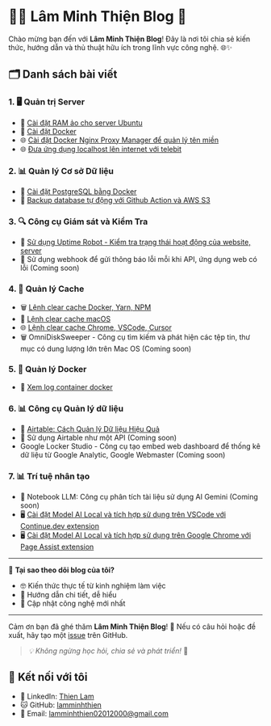 # 👨‍💻 Lâm Minh Thiện Blog 🚀

Chào mừng bạn đến với **Lâm Minh Thiện Blog**! Đây là nơi tôi chia sẻ kiến thức, hướng dẫn và thủ thuật hữu ích trong lĩnh vực công nghệ. 🌐✨

## 🗂️ Danh sách bài viết

### 1. 🖥️ **Quản trị Server**
- 🔧 [Cài đặt RAM ảo cho server Ubuntu](./cai-dat-ram-ao-cho-server-ubuntu.md)
- 🐳 [Cài đặt Docker](./cai-dat-docker.md)
- 🌐 [Cài đặt Docker Nginx Proxy Manager để quản lý tên miền](./cai-dat-docker-nginx-proxy-manager.md)
- 🌐 [Đưa ứng dụng localhost lên internet với telebit](./telebit.md)

### 2. 📊 **Quản lý Cơ sở Dữ liệu**
- 🐘 [Cài đặt PostgreSQL bằng Docker](./cai-dat-database-postgresql-qua-docker.md)
- 💾 [Backup database tự động với Github Action và AWS S3](./tu-dong-backup-database-voi-github-action-va-amazon-s3.md)

### 3. 🔍 **Công cụ Giám sát và Kiểm Tra**
- 📡 [Sử dụng Uptime Robot - Kiểm tra trạng thái hoạt động của website, server](./uptime-robot.md)
- 📡 Sử dụng webhook để gửi thông báo lỗi mỗi khi API, ứng dụng web có lỗi (Coming soon)

### 4. 🧹 **Quản lý Cache**
- 🗑️ [Lệnh clear cache Docker, Yarn, NPM](./lenh-clear-cache-docker-yarn-npm.md)
- 🍎 [Lệnh clear cache macOS](./lenh-clear-cache-macos.md)
- 🌐 [Lệnh clear cache Chrome, VSCode, Cursor](./lenh-clear-cache-chrome-vscode-cursor.md)
- 🗑️ OmniDiskSweeper - Công cụ tìm kiếm và phát hiện các tệp tin, thư mục có dung lượng lớn trên Mac OS (Coming soon)

### 5. 🐳 **Quản lý Docker**
- 📝 [Xem log container docker](./log-container-docker.md)

### 6. 📊 **Công cụ Quản lý dữ liệu**
- 📑 [Airtable: Cách Quản lý Dữ liệu Hiệu Quả](./airtable-blog.md)
- 📑 Sử dụng Airtable như một API (Coming soon)
- Google Locker Studio - Công cụ tạo embed web dashboard để thống kê dữ liệu từ Google Analytic, Google Webmaster (Coming soon)

### 7. 📊 **Trí tuệ nhân tạo**
- 📑 Notebook LLM: Công cụ phân tích tài liệu sử dụng AI Gemini (Coming soon)
- 🖥️ [Cài đặt Model AI Local và tích hợp sử dụng trên VSCode với Continue.dev extension](./ollama-continue.dev-vscode.md)
- 🖥️ [Cài đặt Model AI Local và tích hợp sử dụng trên Google Chrome với Page Assist extension](./ollama-with-google-chrome.md)

---

🌈 **Tại sao theo dõi blog của tôi?**
- 🤓 Kiến thức thực tế từ kinh nghiệm làm việc
- 🔬 Hướng dẫn chi tiết, dễ hiểu
- 🚀 Cập nhật công nghệ mới nhất

---

Cảm ơn bạn đã ghé thăm **Lâm Minh Thiện Blog**! 🙏 Nếu có câu hỏi hoặc đề xuất, hãy tạo một [issue](https://github.com/username/repository/issues) trên GitHub.

> *💡 Không ngừng học hỏi, chia sẻ và phát triển!* 🌱

## 🤝 Kết nối với tôi

- 💼 LinkedIn: [Thien Lam](https://linkedin.com/in/lamminhthien)
- 🐱 GitHub: [lamminhthien](https://github.com/lamminhthien)
- 📨 Email: [lamminhthien02012000@gmail.com](mailto:lamminhthien02012000@gmail.com)

